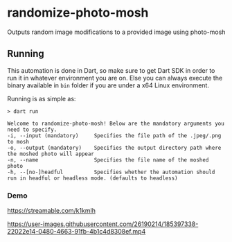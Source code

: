 # randomize-photo-mosh

Outputs random image modifications to a provided image using photo-mosh

## Running

This automation is done in Dart, so make sure to get Dart SDK in order to run it in whatever environment you are on. Else you can always execute the binary available in `bin` folder if you are under a x64 Linux environment.

Running is as simple as:

```
> dart run

Welcome to randomize-photo-mosh! Below are the mandatory arguments you need to specify.
-i, --input (mandatory)     Specifies the file path of the .jpeg/.png to mosh
-o, --output (mandatory)    Specifies the output directory path where the moshed photo will appear
-n, --name                  Specifies the file name of the moshed photo
-h, --[no-]headful          Specifies whether the automation should run in headful or headless mode. (defaults to headless)
```

### Demo


https://streamable.com/k1kmlh

https://user-images.githubusercontent.com/26190214/185397338-22022e14-0480-4663-91fb-4b1c4d8308ef.mp4

